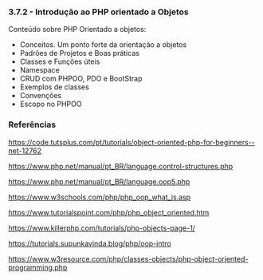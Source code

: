### 3.7.2 - Introdução ao PHP orientado a Objetos

Conteúdo sobre PHP Orientado a objetos:

- Conceitos. Um ponto forte da orientação a objetos
- Padrões de Projetos e Boas práticas
- Classes e Funções úteis
- Namespace
- CRUD com PHPOO, PDO e BootStrap
- Exemplos de classes
- Convenções
- Escopo no PHPOO

### Referências

https://code.tutsplus.com/pt/tutorials/object-oriented-php-for-beginners--net-12762

https://www.php.net/manual/pt_BR/language.control-structures.php

https://www.php.net/manual/pt_BR/language.oop5.php

https://www.w3schools.com/php/php_oop_what_is.asp

https://www.tutorialspoint.com/php/php_object_oriented.htm

https://www.killerphp.com/tutorials/php-objects-page-1/

https://tutorials.supunkavinda.blog/php/oop-intro

https://www.w3resource.com/php/classes-objects/php-object-oriented-programming.php


